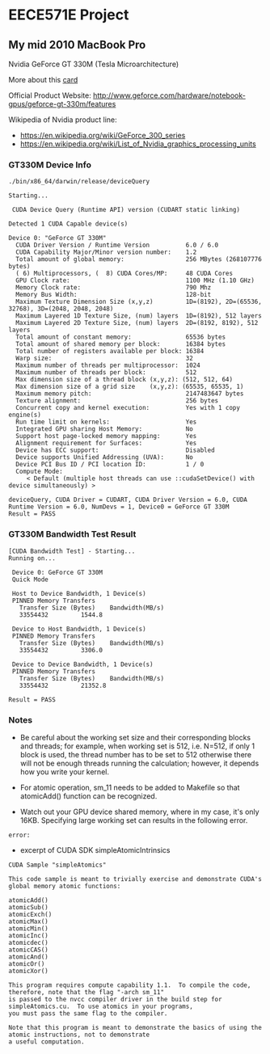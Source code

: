 # EECE571E Project

## My mid 2010 MacBook Pro 

Nvidia GeForce GT 330M (Tesla Microarchitecture)

More about this [card](http://www.notebookcheck.net/nvidia-geforce-gt-330m.22437.0.html?id=17654)

Official Product Website: http://www.geforce.com/hardware/notebook-gpus/geforce-gt-330m/features

Wikipedia of Nvidia product line: 
* https://en.wikipedia.org/wiki/GeForce_300_series
* https://en.wikipedia.org/wiki/List_of_Nvidia_graphics_processing_units

### GT330M Device Info

```
./bin/x86_64/darwin/release/deviceQuery 

Starting...

 CUDA Device Query (Runtime API) version (CUDART static linking)

Detected 1 CUDA Capable device(s)

Device 0: "GeForce GT 330M"
  CUDA Driver Version / Runtime Version          6.0 / 6.0
  CUDA Capability Major/Minor version number:    1.2
  Total amount of global memory:                 256 MBytes (268107776 bytes)
  ( 6) Multiprocessors, (  8) CUDA Cores/MP:     48 CUDA Cores
  GPU Clock rate:                                1100 MHz (1.10 GHz)
  Memory Clock rate:                             790 Mhz
  Memory Bus Width:                              128-bit
  Maximum Texture Dimension Size (x,y,z)         1D=(8192), 2D=(65536, 32768), 3D=(2048, 2048, 2048)
  Maximum Layered 1D Texture Size, (num) layers  1D=(8192), 512 layers
  Maximum Layered 2D Texture Size, (num) layers  2D=(8192, 8192), 512 layers
  Total amount of constant memory:               65536 bytes
  Total amount of shared memory per block:       16384 bytes
  Total number of registers available per block: 16384
  Warp size:                                     32
  Maximum number of threads per multiprocessor:  1024
  Maximum number of threads per block:           512
  Max dimension size of a thread block (x,y,z): (512, 512, 64)
  Max dimension size of a grid size    (x,y,z): (65535, 65535, 1)
  Maximum memory pitch:                          2147483647 bytes
  Texture alignment:                             256 bytes
  Concurrent copy and kernel execution:          Yes with 1 copy engine(s)
  Run time limit on kernels:                     Yes
  Integrated GPU sharing Host Memory:            No
  Support host page-locked memory mapping:       Yes
  Alignment requirement for Surfaces:            Yes
  Device has ECC support:                        Disabled
  Device supports Unified Addressing (UVA):      No
  Device PCI Bus ID / PCI location ID:           1 / 0
  Compute Mode:
     < Default (multiple host threads can use ::cudaSetDevice() with device simultaneously) >

deviceQuery, CUDA Driver = CUDART, CUDA Driver Version = 6.0, CUDA Runtime Version = 6.0, NumDevs = 1, Device0 = GeForce GT 330M
Result = PASS
```

### GT330M Bandwidth Test Result

```
[CUDA Bandwidth Test] - Starting...
Running on...

 Device 0: GeForce GT 330M
 Quick Mode

 Host to Device Bandwidth, 1 Device(s)
 PINNED Memory Transfers
   Transfer Size (Bytes)	Bandwidth(MB/s)
   33554432			1544.8

 Device to Host Bandwidth, 1 Device(s)
 PINNED Memory Transfers
   Transfer Size (Bytes)	Bandwidth(MB/s)
   33554432			3306.0

 Device to Device Bandwidth, 1 Device(s)
 PINNED Memory Transfers
   Transfer Size (Bytes)	Bandwidth(MB/s)
   33554432			21352.8

Result = PASS
```

### Notes

* Be careful about the working set size and their corresponding blocks and threads; for example, when working set is 512, i.e. N=512, if only 1 block is used, the thread number has to be set to 512 otherwise there will not be enough threads running the calculation; however, it depends how you write your kernel.

* For atomic operation, sm_11 needs to be added to Makefile so that atomicAdd() function can be recognized.

* Watch out your GPU device shared memory, where in my case, it's only 16KB. Specifying large working set can results in the following error.

```
error:
```

* excerpt of CUDA SDK simpleAtomicIntrinsics
```
CUDA Sample "simpleAtomics"

This code sample is meant to trivially exercise and demonstrate CUDA's global memory atomic functions:

atomicAdd()
atomicSub()
atomicExch()
atomicMax()
atomicMin()
atomicInc()
atomicdec()
atomicCAS()
atomicAnd()
atomicOr()
atomicXor()

This program requires compute capability 1.1.  To compile the code, therefore, note that the flag "-arch sm_11"
is passed to the nvcc compiler driver in the build step for simpleAtomics.cu.  To use atomics in your programs,
you must pass the same flag to the compiler.

Note that this program is meant to demonstrate the basics of using the atomic instructions, not to demonstrate 
a useful computation.
```
